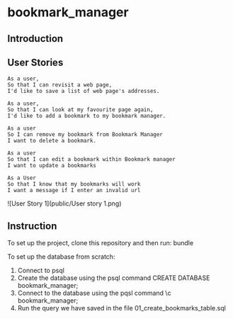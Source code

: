 # bookmark_manager

Introduction
-------

User Stories
----------

```
As a user,
So that I can revisit a web page,
I'd like to save a list of web page's addresses.

As a user,
So that I can look at my favourite page again,
I'd like to add a bookmark to my bookmark manager.

As a user
So I can remove my bookmark from Bookmark Manager
I want to delete a bookmark.

As a user
So that I can edit a bookmark within Bookmark manager
I want to update a bookmarks

As a User
So that I know that my bookmarks will work
I want a message if I enter an invalid url
```

![User Story 1](public/User story 1.png)


Instruction
-----
To set up the project, clone this repository and then run: bundle

To set up the database from scratch:
1. Connect to psql
2. Create the database using the psql command CREATE DATABASE bookmark_manager;
3. Connect to the database using the pqsl command \c bookmark_manager;
4. Run the query we have saved in the file 01_create_bookmarks_table.sql
